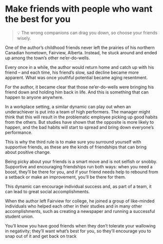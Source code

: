 #  Make friends with people who want the best for you

> 💡 The wrong companions can drag you down, so choose your friends wisely.

One of the author’s childhood friends never left the prairies of his northern Canadian hometown, Fairview, Alberta. Instead, he stuck around and ended up among the town’s other ne’er-do-wells.

Every once in a while, the author would return home and catch up with his friend – and each time, his friend’s slow, sad decline became more apparent. What was once youthful potential became aging resentment.

For the author, it became clear that those ne’er-do-wells were bringing his friend down and holding him back in life. And this is something that can happen to anyone anywhere.

In a workplace setting, a similar dynamic can play out when an underachiever is put into a team of high performers. The manager might think that this will result in the problematic employee picking up good habits from the others. But studies have shown that the opposite is more likely to happen, and the bad habits will start to spread and bring down everyone’s performance.

This is why the third rule is to make sure you surround yourself with supportive friends, as these are the kinds of friendships that can bring about positive change.

Being picky about your friends is a smart move and is not selfish or snobby. Supportive and encouraging friendships run both ways: when you need a boost, they’ll be there for you, and if your friend needs help to rebound from a setback or make an improvement, you’ll be there for them.

This dynamic can encourage individual success and, as part of a team, it can lead to great social accomplishments.

When the author left Fairview for college, he joined a group of like-minded individuals who helped each other in their studies and in many other accomplishments, such as creating a newspaper and running a successful student union.

You’ll know you have good friends when they don’t tolerate your wallowing in negativity; they’ll want what’s best for you, so they’ll encourage you to snap out of it and get back on track